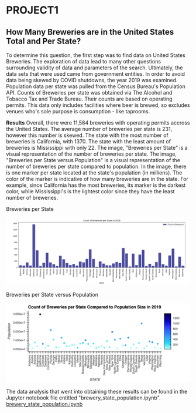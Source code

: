 # PROJECT1
## How Many Breweries are in the United States Total and Per State? 

To determine this question, the first step was to find data on United States Breweries. The exploration of data lead to many other questions surrounding validity of data and parameters of the search. Ultimately, the data sets that were used came from government entities. In order to avoid data being skewed by COVID shutdowns, the year 2019 was examined. Population data per state was pulled from the Census Bureau's Population API. Counts of Breweries per state was obtained via The Alcohol and Tobacco Tax and Trade Bureau. Their counts are based on operating permits. This data only includes facilities where beer is brewed, so excludes venues who's sole purpose is consumption - like taprooms. 

**Results**
Overall, there were 11,584 breweries with operating permits accross the United States. The average number of breweries per state is 231, however this number is skewed. The state with the most number of breweries is California, with 1370. The state with the least amount of breweries is Mississippi with only 22. The image, "Breweries per State" is a visual representation of the number of breweries per state. The image, "Breweries per State versus Population" is a visual representation of the number of breweries per state compared to population. In the image, there is one marker per state located at the state's population (in millions). The color of the marker is indicative of how many breweries are in the state. For example, since California has the most breweries, its marker is the darkest color, while Mississippi's is the lightest color since they have the least number of breweries. 

Breweries per State

![This is a bar graph representing the number of breweries per state.](https://github.com/matheus-g-a/PROJECT1/blob/b1c76f4f8873b6b84ebe898292d1b75abf1e0db4/Brew_Count.png)

Breweries per State versus Population

![This image contains markers located at population counts per state with colors of the markers representing the count of breweries per state.](https://github.com/matheus-g-a/PROJECT1/blob/b1c76f4f8873b6b84ebe898292d1b75abf1e0db4/breweries_pop_scatter_2019.png)


The data analysis that went into obtaining these results can be found in the Jupyter notebook file entitled "brewery_state_population.ipynb". [brewery_state_population.ipynb](https://github.com/matheus-g-a/PROJECT1/blob/b1c76f4f8873b6b84ebe898292d1b75abf1e0db4/brewery_state_population.ipynb)
